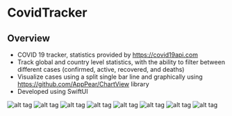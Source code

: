 # CovidTracker

## Overview
* COVID 19 tracker, statistics provided by https://covid19api.com
* Track global and country level statistics, with the ability to filter between different cases (confirmed, active, recovered, and deaths)
* Visualize cases using a split single bar line and graphically using https://github.com/AppPear/ChartView library
* Developed using SwiftUI
   
![alt tag](https://user-images.githubusercontent.com/14320184/87887031-6b225400-c9ef-11ea-988e-cf50379c9d82.gif)
![alt tag](https://user-images.githubusercontent.com/14320184/87886558-4082cc00-c9ec-11ea-89c9-fa0c66966284.png)
![alt tag](https://user-images.githubusercontent.com/14320184/87886560-411b6280-c9ec-11ea-89bf-be106eab9c36.png)
![alt tag](https://user-images.githubusercontent.com/14320184/87886561-411b6280-c9ec-11ea-9b9b-8ccd47125bb9.png)
![alt tag](https://user-images.githubusercontent.com/14320184/87886562-41b3f900-c9ec-11ea-9710-a70ad622155a.png)
![alt tag](https://user-images.githubusercontent.com/14320184/87886563-41b3f900-c9ec-11ea-9d3b-2536b89ab975.png)
![alt tag](https://user-images.githubusercontent.com/14320184/87886564-41b3f900-c9ec-11ea-993c-e26a77e0c9b3.png)
![alt tag](https://user-images.githubusercontent.com/14320184/87886565-424c8f80-c9ec-11ea-95ee-32eecf7ab75d.png)
